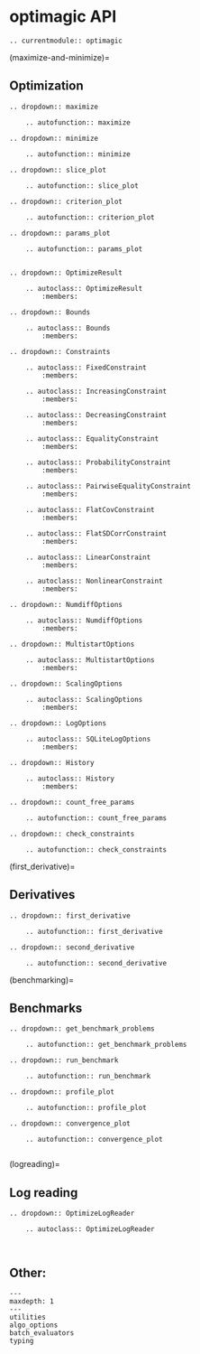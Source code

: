 # optimagic API

```{eval-rst}
.. currentmodule:: optimagic
```

(maximize-and-minimize)=

## Optimization

```{eval-rst}
.. dropdown:: maximize

    .. autofunction:: maximize
```

```{eval-rst}
.. dropdown:: minimize

    .. autofunction:: minimize

```

```{eval-rst}
.. dropdown:: slice_plot

    .. autofunction:: slice_plot

```

```{eval-rst}
.. dropdown:: criterion_plot

    .. autofunction:: criterion_plot

```

```{eval-rst}
.. dropdown:: params_plot

    .. autofunction:: params_plot


```

```{eval-rst}
.. dropdown:: OptimizeResult

    .. autoclass:: OptimizeResult
        :members:

```

```{eval-rst}
.. dropdown:: Bounds

    .. autoclass:: Bounds
        :members:

```

```{eval-rst}
.. dropdown:: Constraints

    .. autoclass:: FixedConstraint
        :members:

    .. autoclass:: IncreasingConstraint
        :members:

    .. autoclass:: DecreasingConstraint
        :members:

    .. autoclass:: EqualityConstraint
        :members:

    .. autoclass:: ProbabilityConstraint
        :members:

    .. autoclass:: PairwiseEqualityConstraint
        :members:

    .. autoclass:: FlatCovConstraint
        :members:

    .. autoclass:: FlatSDCorrConstraint
        :members:

    .. autoclass:: LinearConstraint
        :members:

    .. autoclass:: NonlinearConstraint
        :members:

```

```{eval-rst}
.. dropdown:: NumdiffOptions

    .. autoclass:: NumdiffOptions
        :members:

```

```{eval-rst}
.. dropdown:: MultistartOptions

    .. autoclass:: MultistartOptions
        :members:

```

```{eval-rst}
.. dropdown:: ScalingOptions

    .. autoclass:: ScalingOptions
        :members:

```

```{eval-rst}
.. dropdown:: LogOptions

    .. autoclass:: SQLiteLogOptions
        :members:

```

```{eval-rst}
.. dropdown:: History

    .. autoclass:: History
        :members:

```

```{eval-rst}
.. dropdown:: count_free_params

    .. autofunction:: count_free_params

```

```{eval-rst}
.. dropdown:: check_constraints

    .. autofunction:: check_constraints

```

(first_derivative)=

## Derivatives

```{eval-rst}
.. dropdown:: first_derivative

    .. autofunction:: first_derivative

```

```{eval-rst}
.. dropdown:: second_derivative

    .. autofunction:: second_derivative

```

(benchmarking)=

## Benchmarks

```{eval-rst}
.. dropdown:: get_benchmark_problems

    .. autofunction:: get_benchmark_problems
```

```{eval-rst}
.. dropdown:: run_benchmark

    .. autofunction:: run_benchmark
```

```{eval-rst}
.. dropdown:: profile_plot

    .. autofunction:: profile_plot
```

```{eval-rst}
.. dropdown:: convergence_plot

    .. autofunction:: convergence_plot


```

(logreading)=

## Log reading

```{eval-rst}
.. dropdown:: OptimizeLogReader

    .. autoclass:: OptimizeLogReader



```

## Other:

```{toctree}
---
maxdepth: 1
---
utilities
algo_options
batch_evaluators
typing
```
